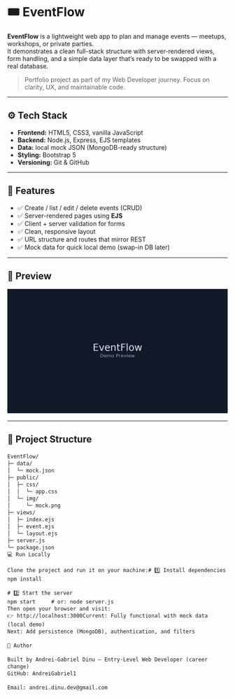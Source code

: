 # 🎟️ EventFlow

**EventFlow** is a lightweight web app to plan and manage events — meetups, workshops, or private parties.  
It demonstrates a clean full-stack structure with server-rendered views, form handling, and a simple data layer that’s ready to be swapped with a real database.

> Portfolio project as part of my Web Developer journey. Focus on clarity, UX, and maintainable code.

---

## ⚙️ Tech Stack

- **Frontend:** HTML5, CSS3, vanilla JavaScript  
- **Backend:** Node.js, Express, EJS templates  
- **Data:** local mock JSON (MongoDB-ready structure)  
- **Styling:** Bootstrap 5  
- **Versioning:** Git & GitHub  

---

## 🚀 Features

- ✅ Create / list / edit / delete events (CRUD)  
- ✅ Server-rendered pages using **EJS**  
- ✅ Client + server validation for forms  
- ✅ Clean, responsive layout  
- ✅ URL structure and routes that mirror REST  
- ✅ Mock data for quick local demo (swap-in DB later)  

---

## 📸 Preview

![Preview](public/img/mock.png)

---

## 🧩 Project Structure

```text
EventFlow/
├─ data/
│  └─ mock.json
├─ public/
│  ├─ css/
│  │  └─ app.css
│  └─ img/
│     └─ mock.png
├─ views/
│  ├─ index.ejs
│  ├─ event.ejs
│  └─ layout.ejs
├─ server.js
└─ package.json
💻 Run Locally

Clone the project and run it on your machine:# 1️⃣ Install dependencies
npm install

# 2️⃣ Start the server
npm start     # or: node server.js
Then open your browser and visit:
👉 http://localhost:3000Current: Fully functional with mock data (local demo)
Next: Add persistence (MongoDB), authentication, and filters

👤 Author

Built by Andrei-Gabriel Dinu — Entry-Level Web Developer (career change)
GitHub: AndreiGabriel1

Email: andrei.dinu.dev@gmail.com